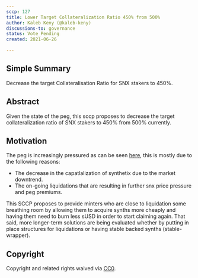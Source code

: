 ```yaml
---
sccp: 127
title: Lower Target Collateralization Ratio 450% from 500%
author: Kaleb Keny (@kaleb-keny)
discussions-to: governance
status: Vote_Pending
created: 2021-06-26

---
```


<!--You can leave these HTML comments in your merged SCCP and delete the visible duplicate text guides, they will not appear and may be helpful to refer to if you edit it again. This is the suggested template for new SCCPs. Note that an SCCP number will be assigned by an editor. When opening a pull request to submit your SCCP, please use an abbreviated title in the filename, `sccp-draft_title_abbrev.md`. The title should be 44 characters or less.-->

## Simple Summary

<!--"If you can't explain it simply, you don't understand it well enough." Provide a simplified and layman-accessible explanation of the SCCP.-->

Decrease the target Collateralisation Ratio for SNX stakers to 450%.

## Abstract

<!--A short (~200 word) description of the variable change proposed.-->

Given the state of the peg, this sccp proposes to decrease the target collateralization ratio of SNX stakers to 450% from 500% currently.

## Motivation

<!--The motivation is critical for SCCPs that want to update variables within Synthetix. It should clearly explain why the existing variable is not incentive aligned. SCCP submissions without sufficient motivation may be rejected outright.-->

The peg is increasingly pressured as can be seen [here](https://www.curve.fi/trade/susdv2/SUSD-USDC/4h), this is mostly due to the following reasons:
- The decrease in the capatlalization of synthetix due to the market downtrend. 
- The on-going liquidations that are resulting in further snx price pressure and peg premiums.

This SCCP proposes to provide minters who are close to liquidation some breathing room by allowing them to acquire synths more cheaply and having them need to burn less sUSD in order to start claiming again. That said, more longer-term solutions are being evaluated whether by putting in place structures for liquidations or having stable backed synths (stable-wrapper).


## Copyright

Copyright and related rights waived via [CC0](https://creativecommons.org/publicdomain/zero/1.0/).
